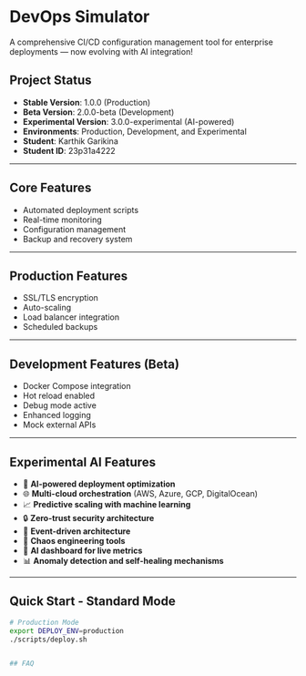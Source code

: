 # DevOps Simulator

A comprehensive CI/CD configuration management tool for enterprise deployments — now evolving with AI integration!

## Project Status
- **Stable Version**: 1.0.0 (Production)
- **Beta Version**: 2.0.0-beta (Development)
- **Experimental Version**: 3.0.0-experimental (AI-powered)
- **Environments**: Production, Development, and Experimental
- **Student**: Karthik Garikina
- **Student ID**: 23p31a4222

---

## Core Features
- Automated deployment scripts  
- Real-time monitoring  
- Configuration management  
- Backup and recovery system  

---

## Production Features
- SSL/TLS encryption  
- Auto-scaling  
- Load balancer integration  
- Scheduled backups  

---

## Development Features (Beta)
- Docker Compose integration  
- Hot reload enabled  
- Debug mode active  
- Enhanced logging  
- Mock external APIs  

---

## Experimental AI Features
- 🤖 **AI-powered deployment optimization**
- 🌐 **Multi-cloud orchestration** (AWS, Azure, GCP, DigitalOcean)
- 📈 **Predictive scaling with machine learning**
- 🔒 **Zero-trust security architecture**
- 🌊 **Event-driven architecture**
- 🎯 **Chaos engineering tools**
- 🧠 **AI dashboard for live metrics**
- 📊 **Anomaly detection and self-healing mechanisms**

---

## Quick Start - Standard Mode
```bash
# Production Mode
export DEPLOY_ENV=production
./scripts/deploy.sh


## FAQ
